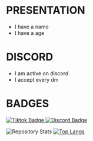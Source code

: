 
# PRESENTATION
- I have a name
- I have a age

# DISCORD
- I am active on discord
- I accept every dm

# BADGES

<a href="https://www.tiktok.com/@masked_tiktok">
<img src="https://img.shields.io/badge/Tiktok-blue?style=for-the-badge&logo=Tiktok&logoColor=white" alt="Tiktok Badge"/>
</a>
<a href="https://discordapp.com/users/1034074588432310272">
<img src="https://img.shields.io/badge/Discord-black?style=for-the-badge&logo=Discord&logoColor=purple" alt="Discord Badge"/>
</a>
  
![Repository Stats](https://github-readme-stats.vercel.app/api?username=0x6d61736b6564&show_icons=true)
[![Top Langs](https://github-readme-stats.vercel.app/api/top-langs/?username=0x6d61736b6564&layout=compact)](https://github.com/0x6d61736b6564/github-readme-stats)